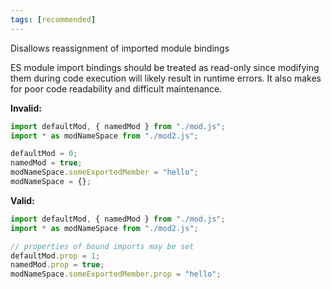 ```yaml
---
tags: [recommended]
---
```


Disallows reassignment of imported module bindings

ES module import bindings should be treated as read-only since modifying them
during code execution will likely result in runtime errors. It also makes for
poor code readability and difficult maintenance.

**Invalid:**

```typescript
import defaultMod, { namedMod } from "./mod.js";
import * as modNameSpace from "./mod2.js";

defaultMod = 0;
namedMod = true;
modNameSpace.someExportedMember = "hello";
modNameSpace = {};
```

**Valid:**

```typescript
import defaultMod, { namedMod } from "./mod.js";
import * as modNameSpace from "./mod2.js";

// properties of bound imports may be set
defaultMod.prop = 1;
namedMod.prop = true;
modNameSpace.someExportedMember.prop = "hello";
```
